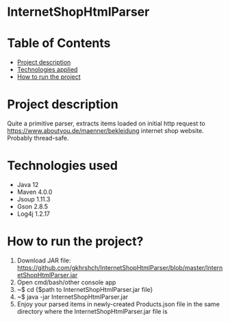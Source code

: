 # InternetShopHtmlParser

# Table of Contents
* [Project description](#description)
* [Technologies applied](#technologies)
* [How to run the project](#launch)

# <a name="description"></a>Project description
Quite a primitive parser, extracts items loaded on initial http request to https://www.aboutyou.de/maenner/bekleidung internet shop website. Probably thread-safe.

# <a name="technologies"></a>Technologies used
* Java 12
* Maven 4.0.0
* Jsoup 1.11.3
* Gson 2.8.5
* Log4j 1.2.17

# <a name="launch"></a>How to run the project?
1. Download JAR file:
https://github.com/gkhrshch/InternetShopHtmlParser/blob/master/InternetShopHtmlParser.jar
2. Open cmd/bash/other console app
3. ~$ cd {$path to InternetShopHtmlParser.jar file} 
4. ~$ java -jar InternetShopHtmlParser.jar 
5. Enjoy your parsed items in newly-created Products.json file in the same directory where the InternetShopHtmlParser.jar file is 
